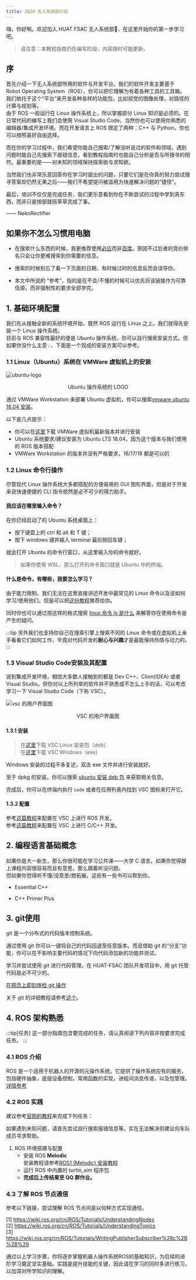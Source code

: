 ```yaml
---
title: 2024 无人系统部介绍
---
```


嗨，你好啊。欢迎加入 HUAT FSAC 无人系统部👏，在这里开始你的第一步学习吧。 

> 请注意：本教程指南仍在编写阶段，内容随时可能更新。

## 序

首先介绍一下无人系统部所用的软件与开发平台。我们的软件开发主要基于 Robot Operating System（ROS），你可以把它理解为有着各种工具的工具箱。我们依托于这个“平台”来开发各种各样的功能包，比如视觉的图像处理，对路径的计算与规划等。  
由于 ROS 一般运行在 Linux 操作系统上，所以掌握部分 Linux 知识是必须的。在日常代码的编写上我们会使用 Visual Studio Code，当然你也可以使用你熟悉的编辑器/集成开发环境。而在开发语言上 ROS 限定了两种：C++ 与 Python，你也可以按照喜好自由选择。

而在你的学习过程中，我们希望你能自己搜索/了解没听说过的软件和领域，遇到问题时能自己先搜索下报错信息，看到教程指南时也能自己分析是否与所搜寻的相符。最重要的是——对未知的领域保持探索欲与求知欲。

当然我们也非常乐意回答你在学习时提出的问题，只要它们是在你真的努力尝试搜寻答案却仍然无果之后——我们不希望提问被滥用为快速解决问题的“捷径”。

最后，培训不仅仅是完成任务，我们更乐意看到你在不断尝试的过程中学到真东西，而非只是按部就班草草完成了事。

—— NekoRectifier

## 如果你不怎么习惯用电脑

<!-- - 在你想开口问什么之前，我都建议先上搜索引擎搜搜看，说不定它比 -->

- 在搜索什么东西的时候，我更推荐使用[必应](www.bing.com)而非[百度](www.baidu.com)。原因不过后者的竞价排名只会让你更难搜索到你需要的信息。

- 搜索的时候别忘了看一下页面的日期，有时候过时的信息反而会误导你。

- 本文中所说的 “参考”，指的是在不会/不懂的时候可以优先将该链接作为可靠信源，而非强制性的要求全部学完。

<!-- :::caution
## 0. 请学会正确的提问

请务必在自行思考，网上寻找仍无法解决之后简明清楚的说明你所遇到的问题。具体请参考[提问的智慧](https://github.com/ryanhanwu/How-To-Ask-Questions-The-Smart-Way/blob/main/README-zh_CN.md)
::: -->

## 1. 基础环境配置

我们先从接触全新的系统环境开始，既然 ROS 运行在 Linux 之上。我们就得先安装一个 Linux 操作系统。  
目前与 ROS 兼容性最好的便是 Ubuntu 操作系统，你可以自行搜索安装方式。但如果你没什么主意💡，下面是一个现成的安装方案可以参考。

### 1.1 Linux（Ubuntu）系统在 VMWare 虚拟机上的安装

![ubuntu-logo](./../../assets/images/2024-learning-roadmap/ubuntu-logo.webp)

<p align="center">Ubuntu 操作系统的 LOGO</p>

通过 VMWare Workstation 来部署 Ubuntu 虚拟机，你可以搜索[vmware ubuntu 18.04 安装](https://www.bing.com/search?q=vmware+ubuntu+18.04+%E5%AE%89%E8%A3%85)。

以下是几点提示：

- 你可以在[这里](https://www.vmware.com/go/getworkstation-win)下载 VMWare 虚拟机最新版本并进行安装
- Ubuntu 系统要求/建议安装为 Ubuntu LTS 18.04，因为这个版本与我们使用的 ROS 版本搭配
- VMWare Workstation 的版本并没有严格要求，16/17/18 都是可以的



<!-- #### WSL2

:::warning
此前有过 WSL 上软件图形界面画面撕裂（rqt）的报告，如果你只想尽快配置好，那么请选择 VMware。
:::

![wsl](./../../assets/images/2024-learning-roadmap/wsl.png)


Windows Subsystem for Linux (WSL) 是微软在 Windows 10 中引入的一个新功能,它允许在 Windows 系统上原生运行Linux二进制可执行文件,而无需虚拟机或双启动。

WSL的主要功能和优点包括:

1. 在Windows系统内部运行一个真正的Linux环境,包括Linux内核和命令行工具。
2. 无缝地在Windows系统文件和Linux环境文件之间互相访问和操作。
3. 直接在Windows命令行(CMD或PowerShell)中运行Linux命令和程序。

如果你的电脑系统为 Windows 11 或 Windows 10 较新版本且性能配置较高，可以考虑使用 Windows Subsystem for Linux 来创建虚拟机。

相比 VMWare 它具有以下优势：
- 无需 2.xG 的镜像文件
- 启动快
- 安装/卸载方便
- 与 Windows 融合度高
- ...

目前还没有找到适合推荐的 WSL 配置教程，你可以自行参考以下链接来进行 WSL2 Ubuntu 18.04 的安装

[1] <https://zhuanlan.zhihu.com/p/377263437>  
[2] <https://sspai.com/post/74167>  
[3] <https://zhuanlan.zhihu.com/p/348813745>  
[4] <https://blog.csdn.net/qq401195092/article/details/133717025>  
[5] <https://blog.csdn.net/microsoft_mos/article/details/123627295>   -->

### 1.2 Linux 命令行操作

尽管现代 Linux 操作系统大多都搭配的方便易用的 GUI 图形界面，但是对于开发来说快速便捷的 CLI 指令依然是必不可少的得力助手。

#### 我应该在哪里输入命令？

在你已经启动了的 Ubuntu 系统桌面上：

- 按下键盘上的 ctrl 和 alt 和 T 键；
- 按下 windows 键并输入 terminal 最后按回车键；

就会打开 Ubuntu 的命令行窗口，从这里输入你的命令就好。

> 如果你使用 WSL，那么打开的命令窗口就是 Ubuntu 中的终端。

#### 什么是命令，有哪些，我要怎么学习？

由于能力限制，我们无法在这里直接讲述开发中最常见的 Linux 命令以及该如何学习/使用他们。但是可以把[这份教程](https://www.freecodecamp.org/chinese/news/command-line-for-beginners/)推荐给你。

同时你也可以通过按这样的格式搜索 [linux 命令 ls 是什么](https://www.bing.com/search?q=linux+%E5%91%BD%E4%BB%A4+ls+%E6%98%AF%E4%BB%80%E4%B9%88) 来解答你在使用命令是产生的疑问。

:::tip
另外我们也支持你自己在搜索引擎上搜索不同的 Linux 命令或在虚拟机上亲手看看它们如何工作，毕竟对代码开发的**耐心与兴趣**才是最能保持热情与动力的。
::: 


### 1.3 Visual Studio Code安装及其配置

说到集成开发环境，相信大多数人接触到的都是 Dev C++、Clion(IDEA) 或者 Visual Studio。但你对以上所列举的软件并不熟悉或不怎么上手的话，可以考虑学习一下 Visual Studio Code（下称 VSC）。 

![vsc 的用户界面图](./../../assets/images/2024-learning-roadmap/vsc-ui.png)

<p align="center">VSC 的用户界面图</p>

#### 1.3.1 安装

> 在[这里](https://vscode.cdn.azure.cn/stable/1a5daa3a0231a0fbba4f14db7ec463cf99d7768e/code_1.84.2-1699528352_amd64.deb)下载 VSC Linux 安装包（deb）  
> 在[这里](https://vscode.cdn.azure.cn/stable/1a5daa3a0231a0fbba4f14db7ec463cf99d7768e/VSCodeUserSetup-x64-1.84.2.exe)下载 VSC Windows（exe）

Windows 安装的过程不多复述，双击 exe 文件并进行安装就好。

至于 dpkg 的安装，你可以搜索 [ubuntu 安装 deb 包](https://www.bing.com/search?q=ubuntu+%E5%AE%89%E8%A3%85+deb+%E5%8C%85) 来获取相关信息。

完成后，你可以在终端内执行 `code` 或者在应用列表内找到 VSC 图标来打开它。

#### 1.3.2 配置

参考[这篇教程](./../综合/ros-vsc-setup)来配置在 VSC 上进行 ROS 开发。  
参考[这篇教程](./../综合/vsc-c-c++-dev-and-debug)来配置在 VSC 上进行 C/C++ 开发。

<!-- ### 1.4 Linux 下代理的配置

此部分请移步至[这里](./../综合/setting-up-proxy-on-linux)查看。 -->

## 2. 编程语言基础概念

如果你是大一新生，那么你很可能在学习公共课——大学 C 语言。如果你觉得跟上课程内容很容易而且有意思，那么跟着听没问题。  
但如果你觉得听不懂/没意思/想拓展，这些有一些书可以帮到你。

- Essential C++

- C++ Primer Plus

## 3. git使用
 
git 是一个分布式的代码版本控制系统。

通过使用 git 你可以一键将自己的代码回退至任意版本。而且借助 git 的“分支”功能，你可以在不影响主要代码的情况下向代码添加新的功能并测试。  

学习并尝试使用 git 进行代码管理。在 HUAT-FSAC 团队开发项目中，用 git 托管代码是必不可少的。

[在网页上即刻体检 git 操作](https://learngitbranching.js.org/?locale=zh_CN)

关于 git 的详细教程请参考[这个](https://zhuanlan.zhihu.com/p/478860779)。

## 4. ROS 架构熟悉

:::tip[任务]
这一部分指南包含要完成的任务，请认真阅读下列内容并按要求完成任务。
:::

### 4.1 ROS 介绍

ROS 是一个适用于机器人的开源的元操作系统。它提供了操作系统应有的服务，包括硬件抽象，底层设备控制，常用函数的实现，进程间消息传递，以及包管理。 [详情参考](https://wiki.ros.org/cn/ROS/Introduction)

### 4.2 ROS 实践

建议参考[官网的教程](https://wiki.ros.org/cn/ROS/Tutorials)来完成下列任务：

如果遇到未知问题，请首先尝试自行搜索报错信息等。实在无法解决则建议向车队成员寻求帮助。

1. ROS 环境搭建与配置  
    - 安装 ROS **Melodic**  
      安装教程请参考[ROS1 (Melodic) 安装教程](./../综合/ros-installing)
    - 运行 ROS 中内置的 turtle_sim 程序包
    - **完成后上传结果至 QQ 群作业。**
<!-- 2. 创建自己的 ROS 程序包
    - 在目录下创建 ROS 工作空间； 
    - 创建自己的程序包；
    - 在工作空间中编译运行程序包；
    - 最后截图并上传结果至群作业。 -->

### 4.3 了解 ROS 节点通信

参考以下链接，尝试理解 ROS 节点间是以何种方式实现通信。

[1] <https://wiki.ros.org/cn/ROS/Tutorials/UnderstandingNodes>  
[2] <https://wiki.ros.org/cn/ROS/Tutorials/UnderstandingTopics>  
[3] <https://wiki.ros.org/cn/ROS/Tutorials/WritingPublisherSubscriber%28c%2B%2B%29>

通过以上学习步骤，你将逐步掌握机器人操作系统ROS的基础知识，为后续的进阶学习奠定坚实基础。实践是提升技能的关键，因此请在学习的同时多进行练习，以加深对所学知识的理解。
